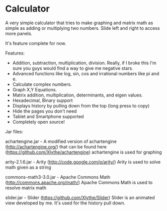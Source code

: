 # Calculator

A very simple calculator that tries to make graphing and matrix math as simple as adding or multiplying two numbers. Slide left and right to access more panels.

It's feature complete for now.

Features:

* Addition, subtraction, multiplication, division. Really, if I broke this I'm sure you guys would find a way to give me negative stars.
* Advanced functions like log, sin, cos and irrational numbers like pi and e.
* Calculate complex numbers.
* Graph X,Y Equations.
* Matrix addition, multiplication, determinants, and eigen values.
* Hexadecimal, Binary support
* Displays history by pulling down from the top (long press to copy)
* Hide the pages you don't need
* Tablet and Smartphone supported
* Completely open source! 

Jar files:

achartengine.jar - A modified version of achartengine (http://achartengine.org/) that can be found here (https://github.com/Xlythe/achartengine)
    achartengine is used for graphing

arity-2.1.6.jar - Arity (http://code.google.com/p/arity/)
    Arity is used to solve math given as a string

commons-math3-3.0.jar - Apache Commons Math (http://commons.apache.org/math/)
    Apache Commons Math is used to resolve matrix math

slider.jar - Slider (https://github.com/Xlythe/Slider)
    Slider is an animated view developed by me. It's used for the history pull down.
